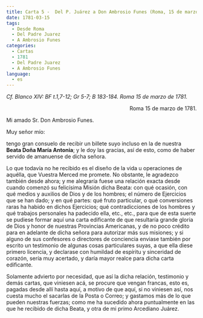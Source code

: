 ```yaml
---
title: Carta 5 -  Del P. Juárez a Don Ambrosio Funes (Roma, 15 de marzo de 1781).
date: 1781-03-15
tags:
  - Desde Roma
  - Del Padre Juarez
  - A Ambrosio Funes
categories:
  - Cartas
  - 1781
  - Del Padre Juarez
  - A Ambrosio Funes
language:
  - es
---
```

_Cf. Blanco XIV: BF t.1,7-12; Gr 5-7; B 183-184. Roma 15 de marzo de 1781._

<div align="right">
Roma 15 de marzo de 1781.
</div>

Mi amado Sr. Don Ambrosio Funes.

Muy señor mío:

tengo gran consuelo de recibir un billete suyo incluso en la de nuestra **Beata Doña María Antonia**; y le doy las gracias, así de esto, como de haber servido de amanuense de dicha señora.

Lo que todavía no he recibido es el diseño de la vida u operaciones de aquélla, que Vuestra Merced me promete. No obstante, le agradezco también desde ahora; y me alegraría fuese una relación exacta desde cuando comenzó su felicísima Misión dicha Beata: con qué ocasión, con qué medios y auxilios de Dios y de los hombres; el número de Ejercicios que se han dado; y en qué partes: qué fruto particular, o qué conversiones raras ha habido en dichos Ejercicios; qué contradicciones de los hombres y qué trabajos personales ha padecido ella, etc., etc., para que de esta suerte se pudiese formar aquí una carta edificante de que resultaría grande gloria de Dios y honor de nuestras Provincias Americanas, y de no poco crédito para en adelante de dicha señora para autorizar más sus misiones; y si alguno de sus confesores o directores de conciencia enviase también por escrito un testimonio de algunas cosas particulares suyas, a que ella diese primero licencia, y declarase con humildad de espíritu y sinceridad de corazón, sería muy acertado, y daría mayor realce para dicha carta edificante.

Solamente advierto por necesidad, que así la dicha relación, testimonio y demás cartas, que viniesen acá, se procure que vengan francas, esto es, pagadas desde allí hasta aquí, a motivo de que aquí, si no viniesen así, nos cuesta mucho el sacarlas de la Posta o Correo; y gastamos más de lo que pueden nuestras fuerzas; como me ha sucedido ahora puntualmente en las que he recibido de dicha Beata, y otra de mi primo Arcediano Juárez.
